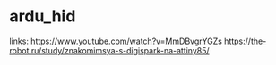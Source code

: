 # ardu_hid

links:
https://www.youtube.com/watch?v=MmDBvgrYGZs
https://the-robot.ru/study/znakomimsya-s-digispark-na-attiny85/
